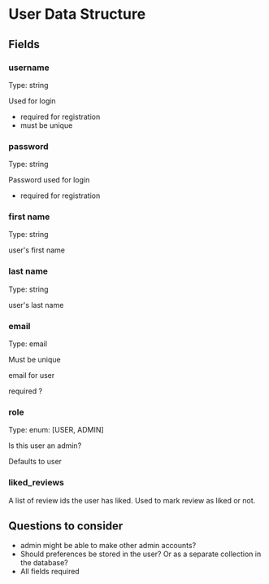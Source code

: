# User Data Structure #

## Fields ##

### username ###
Type: string

Used for login
- required for registration
- must be unique

### password ###
Type: string

Password used for login
- required for registration

### first name ###
Type: string

user's first name

### last name ###
Type: string

user's last name

### email ###
Type: email

Must be unique

email for user

required ?

### role ###
Type: enum: [USER, ADMIN]

Is this user an admin?

Defaults to user

### liked_reviews ###
A list of review ids the user has liked. Used to mark review as liked or not.


## Questions to consider ##
- admin might be able to make other admin accounts?
- Should preferences be stored in the user? Or as a separate collection in the database?
- All fields required



